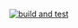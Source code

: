 [![build and test](https://github.com/stanischizh26/RPBDIS_LABS/actions/workflows/dotnet.yml/badge.svg)](https://github.com/stanischizh26/RPBDIS_LABS/actions/workflows/dotnet.yml)
